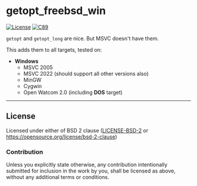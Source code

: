 getopt_freebsd_win
==================
[![License](https://img.shields.io/badge/license-BSD-3-blue.svg)](https://opensource.org/licenses/Apache-2.0)
[![C89](https://img.shields.io/badge/C-89-blue)](https://en.wikipedia.org/wiki/C89_(C_version))

`getopt` and `getopt_long` are nice. But MSVC doesn't have them.

This adds them to all targets, tested on:

- **Windows**
  - MSVC 2005
  - MSVC 2022 (should support all other versions also)
  - MinGW
  - Cygwin
  - Open Watcom 2.0 (including **DOS** target)

---

## License

Licensed under either of BSD 2 clause ([LICENSE-BSD-2](LICENSE-BSD-2) or <https://opensource.org/license/bsd-2-clause>)

### Contribution

Unless you explicitly state otherwise, any contribution intentionally submitted
for inclusion in the work by you, shall be licensed as above, without any
additional terms or conditions.
